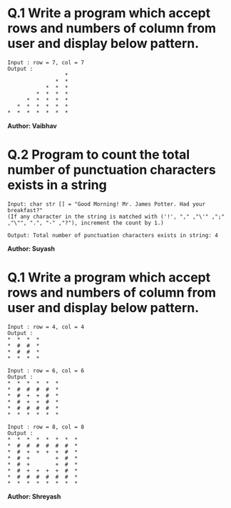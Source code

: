 # Q.1 Write a program which accept rows and numbers of column from user and display below pattern.
~~~
Input : row = 7, col = 7
Output :
                  *
               *  *
            *  *  *
         *  *  *  *
      *  *  *  *  *
   *  *  *  *  *  *
*  *  *  *  *  *  *
~~~
**Author: Vaibhav**

# Q.2 Program to count the total number of punctuation characters exists in a string
~~~
Input: char str [] = "Good Morning! Mr. James Potter. Had your breakfast?"  
(If any character in the string is matched with ('!', "," ,"\'" ,";" ,"\"", ".", "-" ,"?"), increment the count by 1.)

Output: Total number of punctuation characters exists in string: 4
~~~
**Author: Suyash**

# Q.1 Write a program which accept rows and numbers of column from user and display below pattern.
~~~
Input : row = 4, col = 4
Output :
*  *  *  *  
*  #  #  *  
*  #  #  *  
*  *  *  *  
~~~
~~~
Input : row = 6, col = 6
Output :
*  *  *  *  *  *  
*  #  #  #  #  *  
*  #  +  +  #  *  
*  #  +  +  #  *  
*  #  #  #  #  *  
*  *  *  *  *  * 
~~~
~~~
Input : row = 8, col = 8
Output :
*  *  *  *  *  *  *  *  
*  #  #  #  #  #  #  *  
*  #  +  +  +  +  #  *  
*  #  +        +  #  *  
*  #  +        +  #  *  
*  #  +  +  +  +  #  *  
*  #  #  #  #  #  #  *  
*  *  *  *  *  *  *  *  
~~~
**Author: Shreyash**
 

